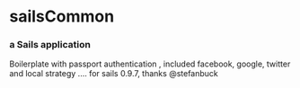 # sailsCommon
### a Sails application

Boilerplate with passport authentication , included facebook, google, twitter and local strategy .... for sails 0.9.7, thanks @stefanbuck